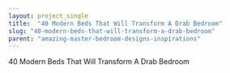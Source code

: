 ```yaml
---
layout: project_single
title:  "40 Modern Beds That Will Transform A Drab Bedroom"
slug: "40-modern-beds-that-will-transform-a-drab-bedroom"
parent: "amazing-master-bedroom-designs-inspirations"
---
```

40 Modern Beds That Will Transform A Drab Bedroom